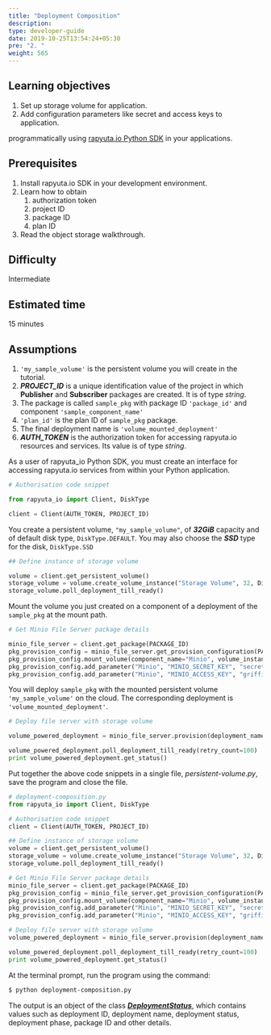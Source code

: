 ```yaml
---
title: "Deployment Composition"
description:
type: developer-guide
date: 2019-10-25T13:54:24+05:30
pre: "2. "
weight: 565
---
```

## Learning objectives

1. Set up storage volume for application.
2. Add configuration parameters like secret and access
   keys to application.

programmatically using
[rapyuta.io Python SDK](/python-sdk/introduction) in your
applications.

## Prerequisites

1. Install rapyuta.io SDK in your development environment.
2. Learn how to obtain
   1. authorization token
   2. project ID
   3. package ID
   4. plan ID
3. Read the object storage walkthrough.

## Difficulty
Intermediate

## Estimated time
15 minutes

## Assumptions

1. `'my_sample_volume'` is the persistent volume you will create in the tutorial.
2. ***PROJECT_ID*** is a unique identification value
   of the project in which **Publisher** and **Subscriber**
   packages are created. It is of type *string*.
3. The package is called `sample_pkg` with package ID `'package_id'` and component
`'sample_component_name'`
3. `'plan_id'` is the plan ID of `sample_pkg` package.
4. The final deployment name is `'volume_mounted_deployment'`
5. ***AUTH_TOKEN*** is the authorization token for accessing rapyuta.io 
   resources and services. Its value is of type *string*.

As a user of rapyuta_io Python SDK, you must create an interface for accessing
rapyuta.io services from within your Python application.

```python
# Authorisation code snippet

from rapyuta_io import Client, DiskType

client = Client(AUTH_TOKEN, PROJECT_ID)
```

You create a persistent volume, `"my_sample_volume"`, of **_32GiB_** capacity and of
default disk type, `DiskType.DEFAULT`. You may also choose the **_SSD_** type for the
disk, `DiskType.SSD`

```python
## Define instance of storage volume

volume = client.get_persistent_volume()
storage_volume = volume.create_volume_instance("Storage Volume", 32, DiskType.SSD)
storage_volume.poll_deployment_till_ready()
```

Mount the volume you just created on a component of a deployment of the `sample_pkg`
at the mount path.

```python
# Get Minio File Server package details

minio_file_server = client.get_package(PACKAGE_ID)
pkg_provision_config = minio_file_server.get_provision_configuration(PACKAGE_PLAN_ID)
pkg_provision_config.mount_volume(component_name="Minio", volume_instance=storage_volume, mount_path="/data")
pkg_provision_config.add_parameter("Minio", "MINIO_SECRET_KEY", "secretphrase")
pkg_provision_config.add_parameter("Minio", "MINIO_ACCESS_KEY", "griffindor")
```

You will deploy `sample_pkg` with the mounted persistent volume `'my_sample_volume'`
on the cloud. The corresponding deployment is `'volume_mounted_deployment'`.

```python
# Deploy file server with storage volume

volume_powered_deployment = minio_file_server.provision(deployment_name="Minio With Data Permanence", provision_configuration=pkg_provision_config)

volume_powered_deployment.poll_deployment_till_ready(retry_count=100)
print volume_powered_deployment.get_status()
```

Put together the above code snippets in a single file, _persistent-volume.py_,
save the program and close the file.
```python
# deployment-composition.py
from rapyuta_io import Client, DiskType

# Authorisation code snippet
client = Client(AUTH_TOKEN, PROJECT_ID)

## Define instance of storage volume
volume = client.get_persistent_volume()
storage_volume = volume.create_volume_instance("Storage Volume", 32, DiskType.SSD)
storage_volume.poll_deployment_till_ready()

# Get Minio File Server package details
minio_file_server = client.get_package(PACKAGE_ID)
pkg_provision_config = minio_file_server.get_provision_configuration(PACKAGE_PLAN_ID)
pkg_provision_config.mount_volume(component_name="Minio", volume_instance=storage_volume, mount_path="/data")
pkg_provision_config.add_parameter("Minio", "MINIO_SECRET_KEY", "secretphrase")
pkg_provision_config.add_parameter("Minio", "MINIO_ACCESS_KEY", "griffindor")

# Deploy file server with storage volume
volume_powered_deployment = minio_file_server.provision(deployment_name="Minio With Data Permanence", provision_configuration=pkg_provision_config)

volume_powered_deployment.poll_deployment_till_ready(retry_count=100)
print volume_powered_deployment.get_status()
```

At the terminal prompt, run the program using the command:
```bash
$ python deployment-composition.py
```

The output is an object of the class [***DeploymentStatus***](https://sdkdocs.apps.rapyuta.io/#rapyuta_io.clients.deployment.DeploymentStatus),
which contains values such as deployment ID, deployment name, deployment status,
deployment phase, package ID and other details.